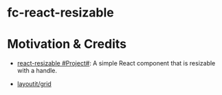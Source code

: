 # fc-react-resizable

# Motivation & Credits

- [react-resizable #Project#](https://github.com/STRML/react-resizable): A simple React component that is resizable with a handle.

- [layoutit/grid](https://www.layoutit.com/grid)
